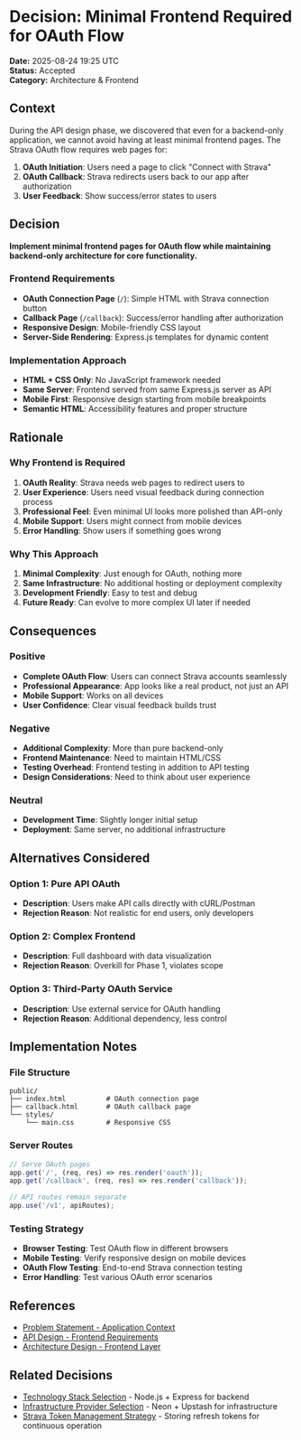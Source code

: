 # Decision: Minimal Frontend Required for OAuth Flow

**Date:** 2025-08-24 19:25 UTC  
**Status:** Accepted  
**Category:** Architecture & Frontend  

## Context

During the API design phase, we discovered that even for a backend-only application, we cannot avoid having at least minimal frontend pages. The Strava OAuth flow requires web pages for:

1. **OAuth Initiation**: Users need a page to click "Connect with Strava"
2. **OAuth Callback**: Strava redirects users back to our app after authorization
3. **User Feedback**: Show success/error states to users

## Decision

**Implement minimal frontend pages for OAuth flow while maintaining backend-only architecture for core functionality.**

### **Frontend Requirements**
- **OAuth Connection Page** (`/`): Simple HTML with Strava connection button
- **Callback Page** (`/callback`): Success/error handling after authorization
- **Responsive Design**: Mobile-friendly CSS layout
- **Server-Side Rendering**: Express.js templates for dynamic content

### **Implementation Approach**
- **HTML + CSS Only**: No JavaScript framework needed
- **Same Server**: Frontend served from same Express.js server as API
- **Mobile First**: Responsive design starting from mobile breakpoints
- **Semantic HTML**: Accessibility features and proper structure

## Rationale

### **Why Frontend is Required**
1. **OAuth Reality**: Strava needs web pages to redirect users to
2. **User Experience**: Users need visual feedback during connection process
3. **Professional Feel**: Even minimal UI looks more polished than API-only
4. **Mobile Support**: Users might connect from mobile devices
5. **Error Handling**: Show users if something goes wrong

### **Why This Approach**
1. **Minimal Complexity**: Just enough for OAuth, nothing more
2. **Same Infrastructure**: No additional hosting or deployment complexity
3. **Development Friendly**: Easy to test and debug
4. **Future Ready**: Can evolve to more complex UI later if needed

## Consequences

### **Positive**
- **Complete OAuth Flow**: Users can connect Strava accounts seamlessly
- **Professional Appearance**: App looks like a real product, not just an API
- **Mobile Support**: Works on all devices
- **User Confidence**: Clear visual feedback builds trust

### **Negative**
- **Additional Complexity**: More than pure backend-only
- **Frontend Maintenance**: Need to maintain HTML/CSS
- **Testing Overhead**: Frontend testing in addition to API testing
- **Design Considerations**: Need to think about user experience

### **Neutral**
- **Development Time**: Slightly longer initial setup
- **Deployment**: Same server, no additional infrastructure

## Alternatives Considered

### **Option 1: Pure API OAuth**
- **Description**: Users make API calls directly with cURL/Postman
- **Rejection Reason**: Not realistic for end users, only developers

### **Option 2: Complex Frontend**
- **Description**: Full dashboard with data visualization
- **Rejection Reason**: Overkill for Phase 1, violates scope

### **Option 3: Third-Party OAuth Service**
- **Description**: Use external service for OAuth handling
- **Rejection Reason**: Additional dependency, less control

## Implementation Notes

### **File Structure**
```
public/
├── index.html          # OAuth connection page
├── callback.html       # OAuth callback page
└── styles/
    └── main.css        # Responsive CSS
```

### **Server Routes**
```javascript
// Serve OAuth pages
app.get('/', (req, res) => res.render('oauth'));
app.get('/callback', (req, res) => res.render('callback'));

// API routes remain separate
app.use('/v1', apiRoutes);
```

### **Testing Strategy**
- **Browser Testing**: Test OAuth flow in different browsers
- **Mobile Testing**: Verify responsive design on mobile devices
- **OAuth Flow Testing**: End-to-end Strava connection testing
- **Error Handling**: Test various OAuth error scenarios

## References

- [Problem Statement - Application Context](../technical-design/01-problem-statement.md#application-context)
- [API Design - Frontend Requirements](../technical-design/06-api-design.md#frontend-requirements)
- [Architecture Design - Frontend Layer](../technical-design/04-architecture-design.md#chosen-architecture-option-5---hybrid-monolith--serverless-infrastructure)

## Related Decisions

- [Technology Stack Selection](008-technology-stack-selection.md) - Node.js + Express for backend
- [Infrastructure Provider Selection](009-infrastructure-provider-selection.md) - Neon + Upstash for infrastructure
- [Strava Token Management Strategy](012-strava-token-management.md) - Storing refresh tokens for continuous operation
